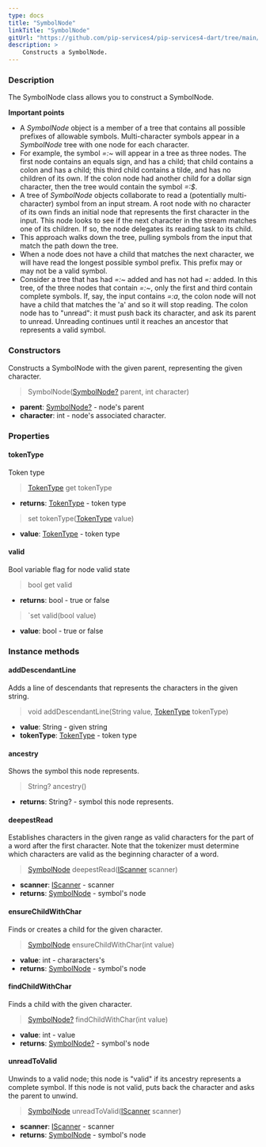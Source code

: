 ```yaml
---
type: docs
title: "SymbolNode"
linkTitle: "SymbolNode"
gitUrl: "https://github.com/pip-services4/pip-services4-dart/tree/main/pip-services4-expressions-dart"
description: > 
    Constructs a SymbolNode.
---
```


### Description
The SymbolNode class allows you to construct a SymbolNode.

**Important points**

- A *SymbolNode* object is a member of a tree that contains all possible prefixes of allowable symbols. Multi-character symbols appear in a *SymbolNode* tree with one node for each character.
- For example, the symbol *=:~* will appear in a tree as three nodes. The first node contains an equals sign, and has a child; that child contains a colon and has a child; this third child contains a tilde, and has no children of its own. If the colon node had another child for a dollar sign character, then the tree would contain the symbol *=:$*.
- A tree of *SymbolNode* objects collaborate to read a (potentially multi-character) symbol from an input stream. A root node with no character of its own finds an initial node
that represents the first character in the input. This node looks to see if the next character in the stream matches one of its children. If so, the node delegates its reading task to its child.
- This approach walks down the tree, pulling symbols from the input that match the path down the tree.
- When a node does not have a child that matches the next character, we will have read the longest possible symbol prefix. This prefix may or may not be a valid symbol.
- Consider a tree that has had *=:~* added and has not had *=:* added. In this tree, of the three nodes that contain *=:~*, only the first and third contain
complete symbols. If, say, the input contains *=:a*, the colon node will not have a child that matches the 'a' and so it will stop reading. The colon node has to "unread": it must push back its character, and ask its parent to unread. Unreading continues until it reaches an ancestor that represents a valid symbol.

### Constructors
Constructs a SymbolNode with the given parent, representing the given character.

> SymbolNode([SymbolNode?]() parent, int character)

- **parent**: [SymbolNode?]() - node's parent
- **character**: int - node's associated character.


### Properties

#### tokenType
Token type
> [TokenType](../../token_type) get tokenType

- **returns**: [TokenType](../../token_type) - token type

> set tokenType([TokenType](../../token_type) value)

- **value**: [TokenType](../../token_type) - token type

#### valid
Bool variable flag for node valid state

> bool get valid

- **returns**: bool - true or false

> `set valid(bool value)

- **value**: bool - true or false


### Instance methods


#### addDescendantLine
Adds a line of descendants that represents the characters in the given string.

> void addDescendantLine(String value, [TokenType](../../token_type) tokenType)

- **value**: String - given string
- **tokenType**: [TokenType](../../token_type) - token type

#### ancestry
Shows the symbol this node represents.

> String? ancestry()

- **returns**: String? - symbol this node represents.

#### deepestRead
Establishes characters in the given range as valid characters for the part of a word after the first character. Note that the tokenizer must determine which characters are valid as the beginning character of a word.

> [SymbolNode]() deepestRead([IScanner](../../../io/iscanner) scanner)

- **scanner**: [IScanner](../../../io/iscanner) - scanner
- **returns**: [SymbolNode]() - symbol's node


#### ensureChildWithChar
Finds or creates a child for the given character.

> [SymbolNode]() ensureChildWithChar(int value)

- **value**: int - chararacters's 
- **returns**: [SymbolNode]() - symbol's node


#### findChildWithChar
Finds a child with the given character.

> [SymbolNode?]() findChildWithChar(int value)

- **value**: int - value
- **returns**: [SymbolNode?]() - symbol's node


#### unreadToValid
Unwinds to a valid node; this node is "valid" if its ancestry represents a complete symbol.
If this node is not valid, puts back the character and asks the parent to unwind.

> [SymbolNode]() unreadToValid([IScanner](../../../io/iscanner) scanner)

- **scanner**: [IScanner](../../../io/iscanner) - scanner
- **returns**: [SymbolNode]() - symbol's node
